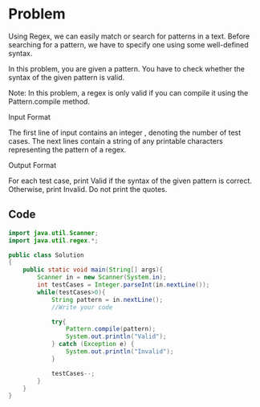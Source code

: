 # Problem
Using Regex, we can easily match or search for patterns in a text. Before searching for a pattern, we have to specify one using some well-defined syntax.

In this problem, you are given a pattern. You have to check whether the syntax of the given pattern is valid.

Note: In this problem, a regex is only valid if you can compile it using the Pattern.compile method.

Input Format

The first line of input contains an integer , denoting the number of test cases. The next  lines contain a string of any printable characters representing the pattern of a regex.

Output Format

For each test case, print Valid if the syntax of the given pattern is correct. Otherwise, print Invalid. Do not print the quotes.

## Code
```java
import java.util.Scanner;
import java.util.regex.*;

public class Solution
{
    public static void main(String[] args){
        Scanner in = new Scanner(System.in);
        int testCases = Integer.parseInt(in.nextLine());
        while(testCases>0){
            String pattern = in.nextLine();
            //Write your code

            try{
                Pattern.compile(pattern);
                System.out.println("Valid");
            } catch (Exception e) {
                System.out.println("Invalid");
            }

            testCases--;
        }
    }
}
```
